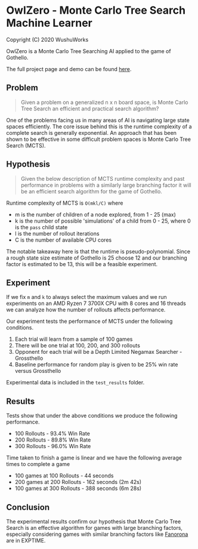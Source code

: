 # OwlZero - Monte Carlo Tree Search Machine Learner

Copyright (C) 2020 WushuWorks

OwlZero is a Monte Carlo Tree Searching AI applied to the game of Gothello.

The full project page and demo can be found [here](https://www.wushuworks.com/ai/owlzero).

## Problem

> Given a problem on a generalized n x n board space, is Monte Carlo Tree Search an efficient and practical search algorithm?

One of the problems facing us in many areas of AI is navigating large state spaces efficiently. The core issue behind this
is the runtime complexity of a complete search is generally exponential. An approach that has been shown to be effective 
in some difficult problem spaces is Monte Carlo Tree Search (MCTS).

## Hypothesis

> Given the below description of MCTS runtime complexity and past performance in problems with a similarly large branching
> factor it will be an efficient search algorithm for the game of Gothello.

Runtime complexity of MCTS is `O(mkl/C)` where 
* m is the number of children of a node explored, from 1 - 25 (max)
* k is the number of possible 'simulations' of a child from 0 - 25, where 0 is the `pass` child state
* l is the number of rollout iterations
* C is the number of available CPU cores

The notable takeaway here is that the runtime is pseudo-polynomial. Since a rough state size estimate of Gothello is 
25 choose 12 and our branching factor is estimated to be 13, this will be a feasible experiment.

## Experiment

If we fix `m` and `k` to always select the maximum values and we run experiments on an AMD Ryzen 7 3700X CPU with 8 cores
and 16 threads we can analyze how the number of rollouts affects performance.

Our experiment tests the performance of MCTS under the following conditions.

1) Each trial will learn from a sample of 100 games
2) There will be one trial at 100, 200, and 300 rollouts
3) Opponent for each trial will be a Depth Limited Negamax Searcher - Grossthello
4) Baseline performance for random play is given to be 25% win rate versus Grossthello

Experimental data is included in the `test_results` folder.

## Results

Tests show that under the above conditions we produce the following performance.

* 100 Rollouts - 93.4% Win Rate
* 200 Rollouts - 89.8% Win Rate
* 300 Rollouts - 96.0% Win Rate

Time taken to finish a game is linear and we have the following average times to complete a game

* 100 games at 100 Rollouts - 44 seconds
* 200 games at 200 Rollouts - 162 seconds (2m 42s)
* 100 games at 300 Rollouts - 388 seconds (6m 28s)

## Conclusion

The experimental results confirm our hypothesis that Monte Carlo Tree Search is an effective algorithm for games with
large branching factors, especially considering games with similar branching factors like 
[Fanorona](https://en.wikipedia.org/wiki/Fanorona) are in EXPTIME.